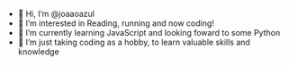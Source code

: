 - 👋 Hi, I’m @joaaoazul
- 👀 I’m interested in Reading, running and now coding!
- 🌱 I’m currently learning JavaScript and looking foward to some Python
- 💞️ I’m just taking coding as a hobby, to learn valuable skills and knowledge


<!---
joaaoazul/joaaoazul is a ✨ special ✨ repository because its `README.md` (this file) appears on your GitHub profile.
You can click the Preview link to take a look at your changes.
--->
